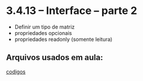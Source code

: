 # 3.4.13 – Interface – parte 2

- Definir um tipo de matriz
- propriedades opcionais
- propriedades readonly (somente leitura)


## Arquivos usados em aula:

[codigos](/typescript/codigos)

